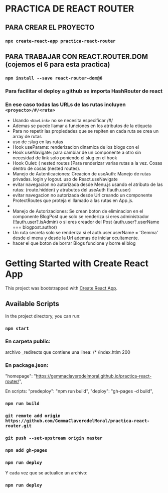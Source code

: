 # PRACTICA DE REACT ROUTER


## PARA CREAR EL PROYECTO
### `npx create-react-app practica-react-router`
## PARA TRABAJAR CON REACT.ROUTER.DOM (cojemos el 6 para esta practica)
### `npm install --save react-router-dom@6`
### Para facilitar el deploy a github se importa  HashRouter de react
### En ese caso todas las URLs de las rutas incluyen  `<proyecto>/#/<ruta>`
- Usando `<NavLink>` no se necesita especificar /#/
- Ademas se puede llamar a funciones en los atributos de la etiqueta
- Para no repetir las propiedades que se repiten en cada ruta se crea un array de rutas
- uso de :slug en las rutas
- Hook useParams: renderizacion dinamica de los blogs con el 
- Hook useNavigate: para cambiar de un componente a otro sin necesidad de link solo poniendo el slug en el hook
- Hook Oulet: ( nested routes )Para renderizar varias rutas a la vez. Cosas dentro de cosas (nested routes).
- Manejo de Autenticaciones: Creacion de useAuth: Manejo de rutas privadas. login y logout. uso de React.useNavigate
- evitar navegacion no autorizada desde Menu.js usando el atributo de las rutas: (route.hidden) y atrubutos del useAuth (!auth.user) 
- evitar navegacion no autorizada desde Url creando un componente ProtectRoutes que proteja el llamado a las rutas en App.js.
-  
- Manejo de Autorizaciones: Se crean boton de eliminacion en el componente BlogPost que solo se renderiza si eres administrador (!!auth.user?.isAdmin) o si eres creador del Post (auth.user?.userName === blogpost.author) 
- Un ruta secreta solo se renderiza si el auth.user.userName = 'Gemma' desde el menu y desde la Url ademas de iniciar ocultamente.
- hacer el que boton de borrar Blogs funcione y borre el blog


# Getting Started with Create React App

This project was bootstrapped with [Create React App](https://github.com/facebook/create-react-app).

## Available Scripts

In the project directory, you can run:

### `npm start`

### En carpeta public:
archivo _redirects que contiene una linea: /*  /index.htlm  200 

### En package.json:
 "homepage": "https://gemmaclaverodelmoral.github.io/practica-react-router/",

 En scripts:
 "predeploy": "npm run build", 
    "deploy": "gh-pages -d build", 
### `npm run build`
### `git remote add origin https://github.com/GemmaClaverodelMoral/practica-react-router.git`
### `git push --set-upstream origin master`
### `npm add gh-pages`
### `npm run deploy`

Y cada vez que se actualice un archivo:
### `npm run deploy`
